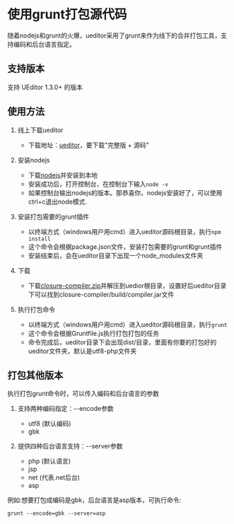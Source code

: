 # 使用grunt打包源代码

随着nodejs和grunt的火爆，ueditor采用了grunt来作为线下的合并打包工具，支持编码和后台语言指定。

## 支持版本 ##
支持 UEditor 1.3.0+ 的版本

## 使用方法

1. 线上下载ueditor
    * 下载地址：[ueditor](http://ueditor.baidu.com/website/download.html#ueditor)，要下载"完整版 + 源码"

2. 安装nodejs
    * 下载[nodejs](http://www.nodejs.org)并安装到本地
    * 安装成功后，打开控制台，在控制台下输入```node -v```
    * 如果控制台输出nodejs的版本。那恭喜你，nodejs安装好了，可以使用ctrl+c退出node模式.

3. 安装打包需要的grunt插件
    * 以终端方式（windows用户用cmd）进入ueditor源码根目录，执行```npm install```
    * 这个命令会根据package.json文件，安装打包需要的grunt和grunt插件
    * 安装结束后，会在ueditor目录下出现一个node_modules文件夹

4. 下载
    * 下载[closure-compiler.zip](http://bs.baidu.com/uploadfile/47901385374533.zip)并解压到uedior根目录，设置好后ueditor目录下可以找到closure-compiler/build/compiler.jar文件

5. 执行打包命令
    * 以终端方式（windows用户用cmd）进入ueditor源码根目录，执行```grunt```
    * 这个命令会根据Gruntfile.js执行打包打包的任务
    * 命令完成后，ueditor目录下会出现dist/目录，里面有你要的打包好的ueditor文件夹，默认是utf8-php文件夹

## 打包其他版本
执行打包grunt命令时，可以传入编码和后台语言的参数

1. 支持两种编码指定：--encode参数
    * utf8 (默认编码)
    * gbk

2. 提供四种后台语言支持：--server参数
    * php (默认语言)
    * jsp
    * net (代表.net后台)
    * asp

例如:想要打包成编码是gbk，后台语言是asp版本，可执行命令:

	grunt --encode=gbk --server=asp